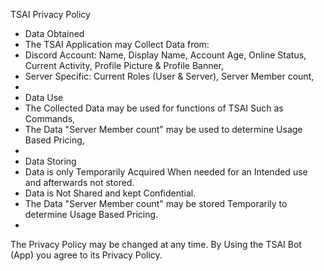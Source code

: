 TSAI Privacy Policy

- Data Obtained
- The TSAI Application may Collect Data from:
- Discord Account: Name, Display Name, Account Age, Online Status, Current Activity, Profile Picture & Profile Banner,
- Server Specific: Current Roles (User & Server), Server Member count, 
-
- Data Use
- The Collected Data may be used for functions of TSAI Such as Commands,
- The Data "Server Member count" may be used to determine Usage Based Pricing,
-
- Data Storing
- Data is only Temporarily Acquired When needed for an Intended use and afterwards not stored.
- Data is Not Shared and kept Confidential.
- The Data "Server Member count" may be stored Temporarily to determine Usage Based Pricing.
-
The Privacy Policy may be changed at any time.
By Using the TSAI Bot (App) you agree to its Privacy Policy.
